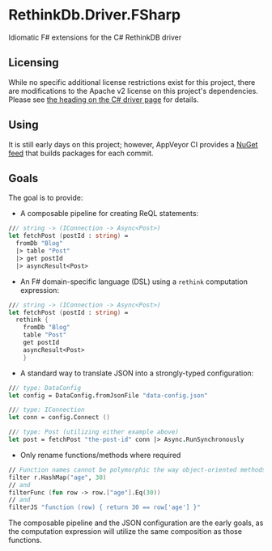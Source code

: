 # RethinkDb.Driver.FSharp
Idiomatic F# extensions for the C# RethinkDB driver

## Licensing

While no specific additional license restrictions exist for this project, there are modifications to the Apache v2
license on this project's dependencies. Please see [the heading on the C# driver page][license] for details.

## Using

It is still early days on this project; however, AppVeyor CI provides a [NuGet feed][nuget] that builds packages for
each commit.

## Goals

The goal is to provide:
- A composable pipeline for creating ReQL statements:

```fsharp
/// string -> (IConnection -> Async<Post>)
let fetchPost (postId : string) =
  fromDb "Blog"
  |> table "Post"
  |> get postId
  |> asyncResult<Post>
```

- An F# domain-specific language (DSL) using a `rethink` computation expression:

```fsharp
/// string -> (IConnection -> Async<Post>)
let fetchPost (postId : string) =
  rethink {
    fromDb "Blog"
    table "Post"
    get postId
    asyncResult<Post>
    }
```

- A standard way to translate JSON into a strongly-typed configuration:

```fsharp
/// type: DataConfig
let config = DataConfig.fromJsonFile "data-config.json"

/// type: IConnection
let conn = config.Connect ()

/// type: Post (utilizing either example above)
let post = fetchPost "the-post-id" conn |> Async.RunSynchronously
```

- Only rename functions/methods where required

```fsharp
// Function names cannot be polymorphic the way object-oriented methods can, so filter's three overloads become
filter r.HashMap("age", 30)
// and
filterFunc (fun row -> row.["age"].Eq(30))
// and
filterJS "function (row) { return 30 == row['age'] }"
```

The composable pipeline and the JSON configuration are the early goals, as the computation expression will utilize the
same composition as those functions.

[license]: https://github.com/bchavez/RethinkDb.Driver#open-source-and-commercial-licensing
[nuget]: https://ci.appveyor.com/nuget/danieljsummers-rethinkdb-driver-fsharp